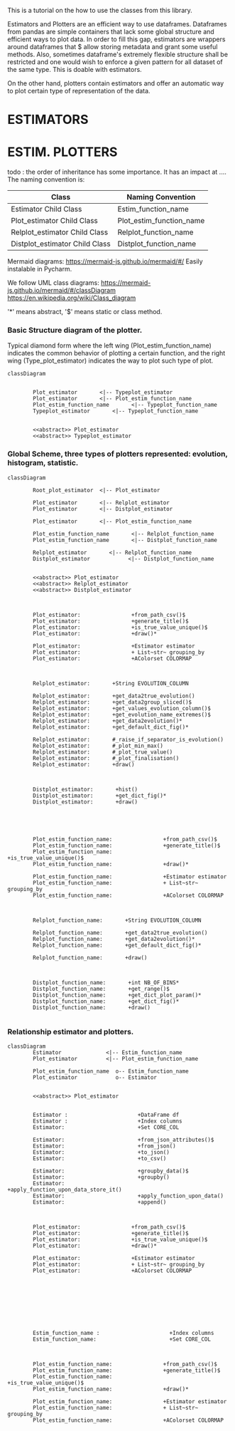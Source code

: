 This is a tutorial on the how to use the classes from this library.

Estimators and Plotters are an efficient way to use dataframes. Dataframes from pandas are simple containers that lack
some global structure and efficient ways to plot data. In order to fill this gap, estimators are wrappers around
dataframes that $ allow storing metadata and grant some useful methods. Also, sometimes dataframe's extremely flexible
structure shall be restricted and one would wish to enforce a given pattern for all dataset of the same type. This is
doable with estimators.

On the other hand, plotters contain estimators and offer an automatic way to plot certain type of representation of the
data.

# ESTIMATORS

# ESTIM. PLOTTERS

todo : the order of inheritance has some importance. It has an impact at ....
The naming convention is:

Class | Naming Convention | 
------------ | ------------ |
Estimator Child Class                   | Estim_function_name | 
Plot_estimator Child Class              | Plot_estim_function_name | 
Relplot_estimator Child Class    | Relplot_function_name | 
Distplot_estimator Child Class         | Distplot_function_name | 

Mermaid diagrams: https://mermaid-js.github.io/mermaid/#/
Easily instalable in Pycharm.

We follow UML class diagrams: https://mermaid-js.github.io/mermaid/#/classDiagram
https://en.wikipedia.org/wiki/Class_diagram

'*' means abstract, '$' means static or class method.


### Basic Structure diagram of the plotter. 

Typical diamond form where the left wing (Plot_estim_function_name) indicates the common behavior of plotting 
a certain function, and the right wing (Type_plot_estimator) indicates the way to plot such type of plot.
```mermaid
classDiagram
        
        
        Plot_estimator       <|-- Typeplot_estimator
        Plot_estimator       <|-- Plot_estim_function_name
        Plot_estim_function_name       <|-- Typeplot_function_name
        Typeplot_estimator       <|-- Typeplot_function_name

        
        <<abstract>> Plot_estimator
        <<abstract>> Typeplot_estimator
```


### Global Scheme, three types of plotters represented: evolution, histogram, statistic.

```mermaid
classDiagram
        
        Root_plot_estimator  <|-- Plot_estimator
        
        Plot_estimator       <|-- Relplot_estimator
        Plot_estimator       <|-- Distplot_estimator

        Plot_estimator       <|-- Plot_estim_function_name

        Plot_estim_function_name       <|-- Relplot_function_name
        Plot_estim_function_name       <|-- Distplot_function_name

        Relplot_estimator       <|-- Relplot_function_name
        Distplot_estimator            <|-- Distplot_function_name
        
        
        <<abstract>> Plot_estimator
        <<abstract>> Relplot_estimator
        <<abstract>> Distplot_estimator

        
     
        Plot_estimator:                +from_path_csv()$ 
        Plot_estimator:                +generate_title()$ 
        Plot_estimator:                +is_true_value_unique()$
        Plot_estimator:                +draw()* 

        Plot_estimator:                +Estimator estimator 
        Plot_estimator:                + List~str~ grouping_by
        Plot_estimator:                +AColorset COLORMAP


        
        Relplot_estimator:       +String EVOLUTION_COLUMN
        
        Relplot_estimator:       +get_data2true_evolution()
        Relplot_estimator:       +get_data2group_sliced()$   
        Relplot_estimator:       +get_values_evolution_column()$     
        Relplot_estimator:       +get_evolution_name_extremes()$  
        Relplot_estimator:       +get_data2evolution()* 
        Relplot_estimator:       +get_default_dict_fig()* 
        
        Relplot_estimator:       #_raise_if_separator_is_evolution()    
        Relplot_estimator:       #_plot_min_max()
        Relplot_estimator:       #_plot_true_value()    
        Relplot_estimator:       #_plot_finalisation()
        Relplot_estimator:       +draw()     

        
        
        Distplot_estimator:       +hist()
        Distplot_estimator:       +get_dict_fig()*
        Distplot_estimator:       +draw()
        


        
        
        Plot_estim_function_name:                +from_path_csv()$ 
        Plot_estim_function_name:                +generate_title()$ 
        Plot_estim_function_name:                +is_true_value_unique()$
        Plot_estim_function_name:                +draw()* 

        Plot_estim_function_name:                +Estimator estimator 
        Plot_estim_function_name:                + List~str~ grouping_by
        Plot_estim_function_name:                +AColorset COLORMAP


        
        Relplot_function_name:       +String EVOLUTION_COLUMN
        
        Relplot_function_name:       +get_data2true_evolution()
        Relplot_function_name:       +get_data2evolution()* 
        Relplot_function_name:       +get_default_dict_fig()* 
        
        Relplot_function_name:       +draw()     

        
        
        Distplot_function_name:       +int NB_OF_BINS* 
        Distplot_function_name:       +get_range()$ 
        Distplot_function_name:       +get_dict_plot_param()*
        Distplot_function_name:       +get_dict_fig()*
        Distplot_function_name:       +draw()
        
```

### Relationship estimator and plotters.
```mermaid
classDiagram
        Estimator              <|-- Estim_function_name
        Plot_estimator         <|-- Plot_estim_function_name

        Plot_estim_function_name  o-- Estim_function_name
        Plot_estimator            o-- Estimator
        
        
        <<abstract>> Plot_estimator
        
     
        Estimator :                      +DataFrame df
        Estimator :                      +Index columns
        Estimator:                       +Set CORE_COL
        
        Estimator:                       +from_json_attributes()$
        Estimator:                       +from_json()
        Estimator:                       +to_json()
        Estimator:                       +to_csv()
        
        Estimator:                       +groupby_data()$
        Estimator:                       +groupby()
        Estimator:                       +apply_function_upon_data_store_it()
        Estimator:                       +apply_function_upon_data()
        Estimator:                       +append()



        Plot_estimator:                +from_path_csv()$ 
        Plot_estimator:                +generate_title()$ 
        Plot_estimator:                +is_true_value_unique()$
        Plot_estimator:                +draw()* 

        Plot_estimator:                +Estimator estimator 
        Plot_estimator:                + List~str~ grouping_by
        Plot_estimator:                +AColorset COLORMAP


        

        
  

        
        
        Estim_function_name :                      +Index columns
        Estim_function_name:                       +Set CORE_COL

        

        Plot_estim_function_name:                +from_path_csv()$ 
        Plot_estim_function_name:                +generate_title()$ 
        Plot_estim_function_name:                +is_true_value_unique()$
        Plot_estim_function_name:                +draw()* 

        Plot_estim_function_name:                +Estimator estimator 
        Plot_estim_function_name:                + List~str~ grouping_by
        Plot_estim_function_name:                +AColorset COLORMAP


        


        
        
```





[comment]: <> (Statistic_estimator:       -int sizeInFeet Statistic_estimator:       -canEat&#40;&#41;)

[comment]: <> (Statistic_estimator:       +int age Statistic_estimator:       +String gender Statistic_estimator:       +isMammal&#40;&#41;)

[comment]: <> (Statistic_estimator:       +mate&#40;&#41;       )
